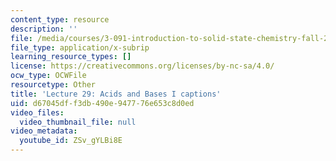 ```yaml
---
content_type: resource
description: ''
file: /media/courses/3-091-introduction-to-solid-state-chemistry-fall-2018/d67045dff3db490e947776e653c8d0ed_ZSv_gYLBi8E.webvtt
file_type: application/x-subrip
learning_resource_types: []
license: https://creativecommons.org/licenses/by-nc-sa/4.0/
ocw_type: OCWFile
resourcetype: Other
title: 'Lecture 29: Acids and Bases I captions'
uid: d67045df-f3db-490e-9477-76e653c8d0ed
video_files:
  video_thumbnail_file: null
video_metadata:
  youtube_id: ZSv_gYLBi8E
---
```

